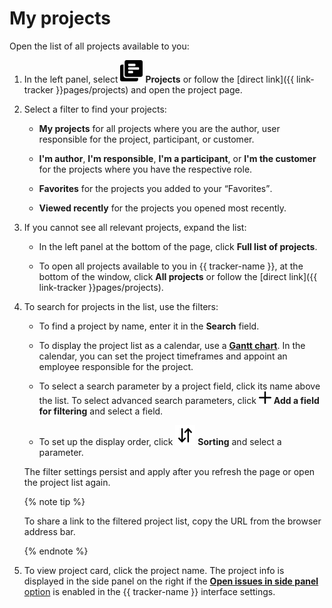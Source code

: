 # My projects

Open the list of all projects available to you:

1. In the left panel, select ![](../../_assets/tracker/svg/project.svg)&nbsp;**Projects** or follow the [direct link]({{ link-tracker }}pages/projects) and open the project page.

1. Select a filter to find your projects:

   * **My projects** for all projects where you are the author, user responsible for the project, participant, or customer.

   * **I'm author**, **I'm responsible**, **I'm a participant**, or **I'm the customer** for the projects where you have the respective role.

   * **Favorites** for the projects you added to your <q>Favorites</q>.

   * **Viewed recently** for the projects you opened most recently.

1. If you cannot see all relevant projects, expand the list:

   * In the left panel at the bottom of the page, click **Full list of projects**.

   * To open all projects available to you in {{ tracker-name }}, at the bottom of the window, click **All projects** or follow the [direct link]({{ link-tracker }}pages/projects).

1. To search for projects in the list, use the filters:

   * To find a project by name, enter it in the **Search** field.

   * To display the project list as a calendar, use a [**Gantt chart**](../gantt/list-of-projects.md). In the calendar, you can set the project timeframes and appoint an employee responsible for the project.

   * To select a search parameter by a project field, click its name above the list. To select advanced search parameters, click ![](../../_assets/tracker/svg/add-filter.svg) **Add a field for filtering** and select a field.

   * To set up the display order, click ![](../../_assets/tracker/svg/sorting.svg) **Sorting** and select a parameter.

   The filter settings persist and apply after you refresh the page or open the project list again.

   {% note tip %}

   To share a link to the filtered project list, copy the URL from the browser address bar.

   {% endnote %}

1. To view project card, click the project name. The project info is displayed in the side panel on the right if the [**Open issues in side panel** option](../user/personal.md#choose-theme) is enabled in the {{ tracker-name }} interface settings.


